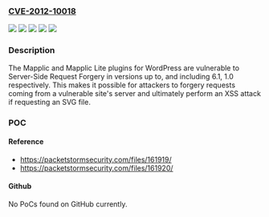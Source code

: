 ### [CVE-2012-10018](https://cve.mitre.org/cgi-bin/cvename.cgi?name=CVE-2012-10018)
![](https://img.shields.io/static/v1?label=Product&message=Mapplic%20-%20Custom%20Interactive%20Map%20WordPress%20Plugin&color=blue)
![](https://img.shields.io/static/v1?label=Product&message=Mapplic%20Lite&color=blue)
![](https://img.shields.io/static/v1?label=Version&message=*%3C%201.0.1%20&color=brighgreen)
![](https://img.shields.io/static/v1?label=Version&message=*%3C%206.2%20&color=brighgreen)
![](https://img.shields.io/static/v1?label=Vulnerability&message=CWE-918%20Server-Side%20Request%20Forgery%20(SSRF)&color=brighgreen)

### Description

The Mapplic and Mapplic Lite plugins for WordPress are vulnerable to Server-Side Request Forgery in versions up to, and including 6.1, 1.0 respectively. This makes it possible for attackers to forgery requests coming from a vulnerable site's server and ultimately perform an XSS attack if requesting an SVG file.

### POC

#### Reference
- https://packetstormsecurity.com/files/161919/
- https://packetstormsecurity.com/files/161920/

#### Github
No PoCs found on GitHub currently.

